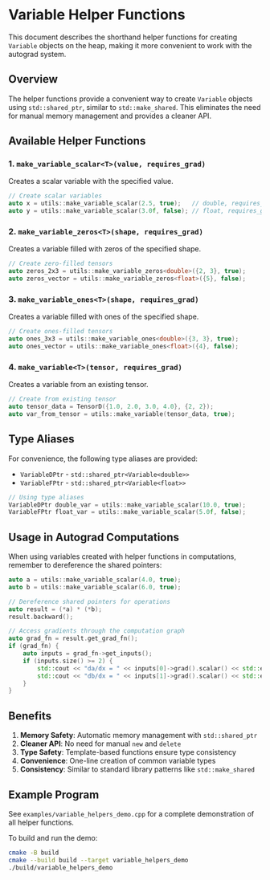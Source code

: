 # Variable Helper Functions

This document describes the shorthand helper functions for creating `Variable` objects on the heap, making it more convenient to work with the autograd system.

## Overview

The helper functions provide a convenient way to create `Variable` objects using `std::shared_ptr`, similar to `std::make_shared`. This eliminates the need for manual memory management and provides a cleaner API.

## Available Helper Functions

### 1. `make_variable_scalar<T>(value, requires_grad)`

Creates a scalar variable with the specified value.

```cpp
// Create scalar variables
auto x = utils::make_variable_scalar(2.5, true);   // double, requires_grad=true
auto y = utils::make_variable_scalar(3.0f, false); // float, requires_grad=false
```

### 2. `make_variable_zeros<T>(shape, requires_grad)`

Creates a variable filled with zeros of the specified shape.

```cpp
// Create zero-filled tensors
auto zeros_2x3 = utils::make_variable_zeros<double>({2, 3}, true);
auto zeros_vector = utils::make_variable_zeros<float>({5}, false);
```

### 3. `make_variable_ones<T>(shape, requires_grad)`

Creates a variable filled with ones of the specified shape.

```cpp
// Create ones-filled tensors
auto ones_3x3 = utils::make_variable_ones<double>({3, 3}, true);
auto ones_vector = utils::make_variable_ones<float>({4}, false);
```

### 4. `make_variable<T>(tensor, requires_grad)`

Creates a variable from an existing tensor.

```cpp
// Create from existing tensor
auto tensor_data = TensorD({1.0, 2.0, 3.0, 4.0}, {2, 2});
auto var_from_tensor = utils::make_variable(tensor_data, true);
```

## Type Aliases

For convenience, the following type aliases are provided:

- `VariableDPtr` - `std::shared_ptr<Variable<double>>`
- `VariableFPtr` - `std::shared_ptr<Variable<float>>`

```cpp
// Using type aliases
VariableDPtr double_var = utils::make_variable_scalar(10.0, true);
VariableFPtr float_var = utils::make_variable_scalar(5.0f, false);
```

## Usage in Autograd Computations

When using variables created with helper functions in computations, remember to dereference the shared pointers:

```cpp
auto a = utils::make_variable_scalar(4.0, true);
auto b = utils::make_variable_scalar(6.0, true);

// Dereference shared pointers for operations
auto result = (*a) * (*b);
result.backward();

// Access gradients through the computation graph
auto grad_fn = result.get_grad_fn();
if (grad_fn) {
    auto inputs = grad_fn->get_inputs();
    if (inputs.size() >= 2) {
        std::cout << "da/dx = " << inputs[0]->grad().scalar() << std::endl;
        std::cout << "db/dx = " << inputs[1]->grad().scalar() << std::endl;
    }
}
```

## Benefits

1. **Memory Safety**: Automatic memory management with `std::shared_ptr`
2. **Cleaner API**: No need for manual `new` and `delete`
3. **Type Safety**: Template-based functions ensure type consistency
4. **Convenience**: One-line creation of common variable types
5. **Consistency**: Similar to standard library patterns like `std::make_shared`

## Example Program

See `examples/variable_helpers_demo.cpp` for a complete demonstration of all helper functions.

To build and run the demo:

```bash
cmake -B build
cmake --build build --target variable_helpers_demo
./build/variable_helpers_demo
```